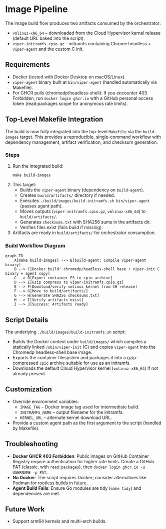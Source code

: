 # Image Pipeline

The image build flow produces two artifacts consumed by the orchestrator:

- `vmlinuz-x86_64` – downloaded from the Cloud Hypervisor kernel release (default URL baked into the script).
- `viper-initramfs.cpio.gz` – initramfs containing Chrome headless + `viper-agent` and the custom C init.

## Requirements
- Docker (tested with Docker Desktop on macOS/Linux).
- `viper-agent` binary built at `bin/viper-agent` (handled automatically via Makefile).
- For GHCR pulls (chromedp/headless-shell): If you encounter 403 Forbidden, run `docker login ghcr.io` with a GitHub personal access token (read:packages scope for anonymous rate limits).

## Top-Level Makefile Integration
The build is now fully integrated into the top-level `Makefile` via the `build-images` target. This provides a reproducible, single-command workflow with dependency management, artifact verification, and checksum generation.

### Steps
1. Run the integrated build:
   ```
   make build-images
   ```
2. This target:
   - Builds the `viper-agent` binary (dependency on `build-agent`).
   - Creates `build/artifacts/` directory if needed.
   - Executes `./build/images/build-initramfs.sh bin/viper-agent` (passes agent path).
   - Moves outputs (`viper-initramfs.cpio.gz`, `vmlinuz-x86_64`) to `build/artifacts/`.
   - Generates `checksums.txt` with SHA256 sums in the artifacts dir.
   - Verifies files exist (fails build if missing).
3. Artifacts are ready in `build/artifacts/` for orchestrator consumption.

### Build Workflow Diagram
```mermaid
graph TD
    A[make build-images] --> B[build-agent: Compile viper-agent binary]
    B --> C[Docker build: chromedp/headless-shell base + viper-init C binary + agent copy]
    C --> D[Export container FS to cpio archive]
    D --> E[Gzip compress to viper-initramfs.cpio.gz]
    E --> F[Download/verify vmlinuz kernel from CH release]
    F --> G[Move to build/artifacts/]
    G --> H[Generate SHA256 checksums.txt]
    H --> I[Verify artifacts exist]
    I --> J[Success: Artifacts ready]
```

## Script Details
The underlying `./build/images/build-initramfs.sh` script:
- Builds the Docker context under `build/images/` which compiles a statically linked `/sbin/viper-init` (C) and copies `viper-agent` into the Chromedp headless-shell base image.
- Exports the container filesystem and packages it into a gzip-compressed `cpio` archive suitable for use as an initramfs.
- Downloads the default Cloud Hypervisor kernel (`vmlinuz-x86_64`) if not already present.

## Customization
- Override environment variables:
  - `IMAGE_TAG` – Docker image tag used for intermediate build.
  - `INITRAMFS_NAME` – output filename for the initramfs.
  - `KERNEL_URL` – alternate kernel download URL.
- Provide a custom agent path as the first argument to the script (handled by Makefile).

## Troubleshooting
- **Docker GHCR 403 Forbidden**: Public images on GitHub Container Registry require authentication for higher rate limits. Create a GitHub PAT (classic, with `read:packages`), then `docker login ghcr.io -u USERNAME -p PAT`.
- **No Docker**: The script requires Docker; consider alternatives like Podman for rootless builds in future.
- **Agent Build Fails**: Ensure Go modules are tidy (`make tidy`) and dependencies are met.

## Future Work
- Support arm64 kernels and multi-arch builds.